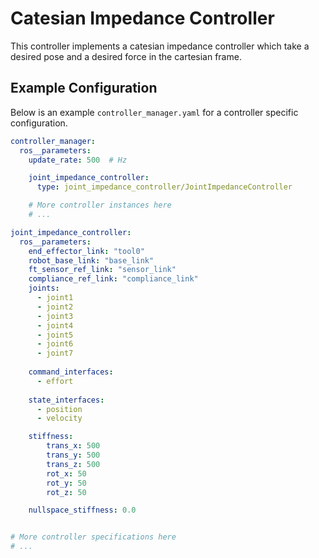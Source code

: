 # Catesian Impedance Controller

This controller implements a catesian impedance controller which take a desired pose and a desired force in the cartesian frame.





## Example Configuration
Below is an example `controller_manager.yaml` for a controller specific configuration.
```yaml
controller_manager:
  ros__parameters:
    update_rate: 500  # Hz

    joint_impedance_controller:
      type: joint_impedance_controller/JointImpedanceController

    # More controller instances here
    # ...

joint_impedance_controller:
  ros__parameters:
    end_effector_link: "tool0"
    robot_base_link: "base_link"
    ft_sensor_ref_link: "sensor_link"
    compliance_ref_link: "compliance_link"
    joints:
      - joint1
      - joint2
      - joint3
      - joint4
      - joint5
      - joint6
      - joint7
      
    command_interfaces:
      - effort
    
    state_interfaces:
      - position
      - velocity

    stiffness:
        trans_x: 500
        trans_y: 500
        trans_z: 500
        rot_x: 50
        rot_y: 50
        rot_z: 50

    nullspace_stiffness: 0.0


# More controller specifications here
# ...

```


